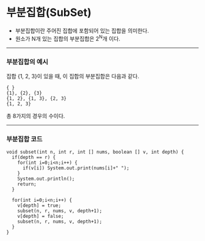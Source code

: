 # 부분집합(SubSet)
- 부분집합이란 주어진 집합에 포함되어 있는 집합을 의미한다.
- 원소가 N개 있는 집합의 부분집합은 2<sup>N</sup>개 이다.
***
### 부분집합의 예시
집합 {1, 2, 3}이 있을 때, 이 집합의 부분집합은 다음과 같다.
```
{ }
{1}, {2}, {3}
{1, 2}, {1, 3}, {2, 3}
{1, 2, 3}
```
총 8가지의 경우의 수이다.
***
### 부분집합 코드
```
void subset(int n, int r, int [] nums, boolean [] v, int depth) {
  if(depth == r) {
    for(int i=0;i<n;i++) {
      if(v[i]) System.out.print(nums[i]+" ");
    }
    System.out.println();
    return;
  }
  
  for(int i=0;i<n;i++) {
    v[depth] = true;
    subset(n, r, nums, v, depth+1);
    v[depth] = false;
    subset(n, r, nums, v, depth+1);
  }
}
```
